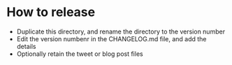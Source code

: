 # How to release
- Duplicate this directory, and rename the directory to the version number
- Edit the version numbenr in the CHANGELOG.md file, and add the details
- Optionally retain the tweet or blog post files